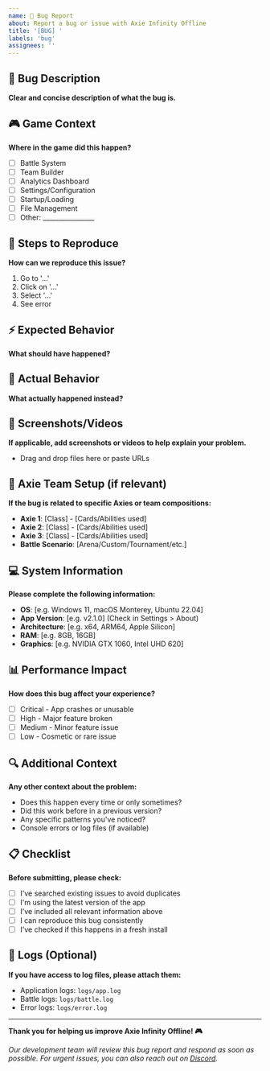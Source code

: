 ```yaml
---
name: 🐛 Bug Report
about: Report a bug or issue with Axie Infinity Offline
title: '[BUG] '
labels: 'bug'
assignees: ''
---
```


## 🐛 Bug Description
**Clear and concise description of what the bug is.**

## 🎮 Game Context
**Where in the game did this happen?**
- [ ] Battle System
- [ ] Team Builder
- [ ] Analytics Dashboard
- [ ] Settings/Configuration
- [ ] Startup/Loading
- [ ] File Management
- [ ] Other: ________________

## 🔄 Steps to Reproduce
**How can we reproduce this issue?**
1. Go to '...'
2. Click on '...'
3. Select '...'
4. See error

## ⚡ Expected Behavior
**What should have happened?**

## 🚨 Actual Behavior
**What actually happened instead?**

## 📸 Screenshots/Videos
**If applicable, add screenshots or videos to help explain your problem.**
- Drag and drop files here or paste URLs

## 🎯 Axie Team Setup (if relevant)
**If the bug is related to specific Axies or team compositions:**
- **Axie 1**: [Class] - [Cards/Abilities used]
- **Axie 2**: [Class] - [Cards/Abilities used] 
- **Axie 3**: [Class] - [Cards/Abilities used]
- **Battle Scenario**: [Arena/Custom/Tournament/etc.]

## 💻 System Information
**Please complete the following information:**
- **OS**: [e.g. Windows 11, macOS Monterey, Ubuntu 22.04]
- **App Version**: [e.g. v2.1.0] (Check in Settings > About)
- **Architecture**: [e.g. x64, ARM64, Apple Silicon]
- **RAM**: [e.g. 8GB, 16GB]
- **Graphics**: [e.g. NVIDIA GTX 1060, Intel UHD 620]

## 📊 Performance Impact
**How does this bug affect your experience?**
- [ ] Critical - App crashes or unusable
- [ ] High - Major feature broken
- [ ] Medium - Minor feature issue
- [ ] Low - Cosmetic or rare issue

## 🔍 Additional Context
**Any other context about the problem:**
- Does this happen every time or only sometimes?
- Did this work before in a previous version?
- Any specific patterns you've noticed?
- Console errors or log files (if available)

## 📋 Checklist
**Before submitting, please check:**
- [ ] I've searched existing issues to avoid duplicates
- [ ] I'm using the latest version of the app
- [ ] I've included all relevant information above
- [ ] I can reproduce this bug consistently
- [ ] I've checked if this happens in a fresh install

## 🎯 Logs (Optional)
**If you have access to log files, please attach them:**
- Application logs: `logs/app.log`
- Battle logs: `logs/battle.log`
- Error logs: `logs/error.log`

---

**Thank you for helping us improve Axie Infinity Offline! 🎮**

*Our development team will review this bug report and respond as soon as possible. For urgent issues, you can also reach out on [Discord](https://discord.gg/axie-offline).* 